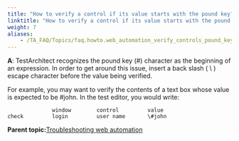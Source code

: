 ```yaml
--- 
title: "How to verify a control if its value starts with the pound key?"
linktitle: "How to verify a control if its value starts with the pound key?"
weight: 7
aliases: 
    - /TA_FAQ/Topics/faq.howto.web_automation_verify_controls_pound_key.html
---
```


**A**: TestArchitect recognizes the pound key \(\#\) character as the beginning of an expression. In order to get around this issue, insert a back slash \( \\ \) escape character before the value being verified.

For example, you may want to verify the contents of a text box whose value is expected to be \#john. In the test editor, you would write:

```
              window        control         value
check         login         user name       \#john
```

**Parent topic:**[Troubleshooting web automation](/TA_Automation/Topics/web_troubleshooting.html)

